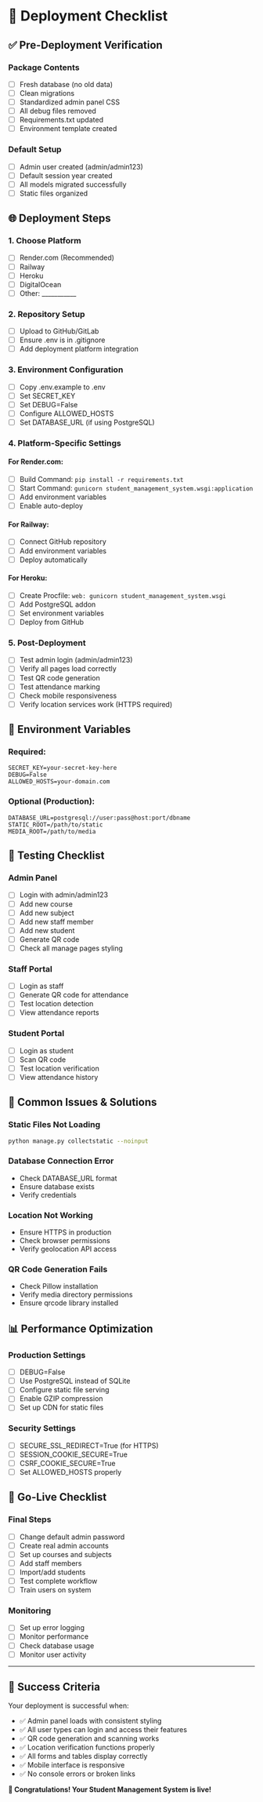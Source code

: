 # 🚀 Deployment Checklist

## ✅ Pre-Deployment Verification

### **Package Contents**
- [ ] Fresh database (no old data)
- [ ] Clean migrations
- [ ] Standardized admin panel CSS
- [ ] All debug files removed
- [ ] Requirements.txt updated
- [ ] Environment template created

### **Default Setup**
- [ ] Admin user created (admin/admin123)
- [ ] Default session year created
- [ ] All models migrated successfully
- [ ] Static files organized

## 🌐 Deployment Steps

### **1. Choose Platform**
- [ ] Render.com (Recommended)
- [ ] Railway
- [ ] Heroku
- [ ] DigitalOcean
- [ ] Other: ___________

### **2. Repository Setup**
- [ ] Upload to GitHub/GitLab
- [ ] Ensure .env is in .gitignore
- [ ] Add deployment platform integration

### **3. Environment Configuration**
- [ ] Copy .env.example to .env
- [ ] Set SECRET_KEY
- [ ] Set DEBUG=False
- [ ] Configure ALLOWED_HOSTS
- [ ] Set DATABASE_URL (if using PostgreSQL)

### **4. Platform-Specific Settings**

#### **For Render.com:**
- [ ] Build Command: `pip install -r requirements.txt`
- [ ] Start Command: `gunicorn student_management_system.wsgi:application`
- [ ] Add environment variables
- [ ] Enable auto-deploy

#### **For Railway:**
- [ ] Connect GitHub repository
- [ ] Add environment variables
- [ ] Deploy automatically

#### **For Heroku:**
- [ ] Create Procfile: `web: gunicorn student_management_system.wsgi`
- [ ] Add PostgreSQL addon
- [ ] Set environment variables
- [ ] Deploy from GitHub

### **5. Post-Deployment**
- [ ] Test admin login (admin/admin123)
- [ ] Verify all pages load correctly
- [ ] Test QR code generation
- [ ] Test attendance marking
- [ ] Check mobile responsiveness
- [ ] Verify location services work (HTTPS required)

## 🔧 Environment Variables

### **Required:**
```env
SECRET_KEY=your-secret-key-here
DEBUG=False
ALLOWED_HOSTS=your-domain.com
```

### **Optional (Production):**
```env
DATABASE_URL=postgresql://user:pass@host:port/dbname
STATIC_ROOT=/path/to/static
MEDIA_ROOT=/path/to/media
```

## 🎯 Testing Checklist

### **Admin Panel**
- [ ] Login with admin/admin123
- [ ] Add new course
- [ ] Add new subject
- [ ] Add new staff member
- [ ] Add new student
- [ ] Generate QR code
- [ ] Check all manage pages styling

### **Staff Portal**
- [ ] Login as staff
- [ ] Generate QR code for attendance
- [ ] Test location detection
- [ ] View attendance reports

### **Student Portal**
- [ ] Login as student
- [ ] Scan QR code
- [ ] Test location verification
- [ ] View attendance history

## 🚨 Common Issues & Solutions

### **Static Files Not Loading**
```bash
python manage.py collectstatic --noinput
```

### **Database Connection Error**
- Check DATABASE_URL format
- Ensure database exists
- Verify credentials

### **Location Not Working**
- Ensure HTTPS in production
- Check browser permissions
- Verify geolocation API access

### **QR Code Generation Fails**
- Check Pillow installation
- Verify media directory permissions
- Ensure qrcode library installed

## 📊 Performance Optimization

### **Production Settings**
- [ ] DEBUG=False
- [ ] Use PostgreSQL instead of SQLite
- [ ] Configure static file serving
- [ ] Enable GZIP compression
- [ ] Set up CDN for static files

### **Security Settings**
- [ ] SECURE_SSL_REDIRECT=True (for HTTPS)
- [ ] SESSION_COOKIE_SECURE=True
- [ ] CSRF_COOKIE_SECURE=True
- [ ] Set ALLOWED_HOSTS properly

## 🎉 Go-Live Checklist

### **Final Steps**
- [ ] Change default admin password
- [ ] Create real admin accounts
- [ ] Set up courses and subjects
- [ ] Add staff members
- [ ] Import/add students
- [ ] Test complete workflow
- [ ] Train users on system

### **Monitoring**
- [ ] Set up error logging
- [ ] Monitor performance
- [ ] Check database usage
- [ ] Monitor user activity

---

## 🎯 Success Criteria

Your deployment is successful when:
- ✅ Admin panel loads with consistent styling
- ✅ All user types can login and access their features
- ✅ QR code generation and scanning works
- ✅ Location verification functions properly
- ✅ All forms and tables display correctly
- ✅ Mobile interface is responsive
- ✅ No console errors or broken links

**🎉 Congratulations! Your Student Management System is live!**
